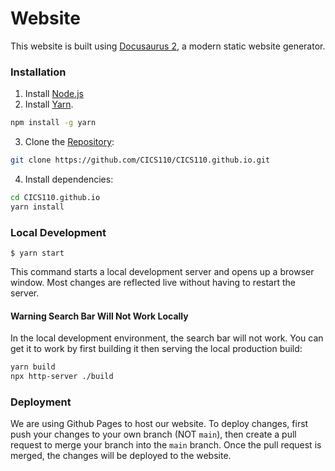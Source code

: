 # Website

This website is built using [Docusaurus 2](https://docusaurus.io/), a modern static website generator.

### Installation

1. Install [Node.js](https://nodejs.org/en/)
2. Install [Yarn](https://yarnpkg.com/).
```sh
npm install -g yarn
```
3. Clone the [Repository](https://github.com/CICS110/CICS110.github.io):
```sh
git clone https://github.com/CICS110/CICS110.github.io.git
```
4. Install dependencies:
```sh
cd CICS110.github.io
yarn install
```


### Local Development

```
$ yarn start
```

This command starts a local development server and opens up a browser window. Most changes are reflected live without having to restart the server.

#### Warning Search Bar Will Not Work Locally
In the local development environment, the search bar will not work. You can get it to work by first building it then serving the local production build:

```bash
yarn build
npx http-server ./build
```

### Deployment

We are using Github Pages to host our website. To deploy changes, first push your changes to your own branch (NOT `main`), then create a pull request to merge your branch into the `main` branch. Once the pull request is merged, the changes will be deployed to the website.